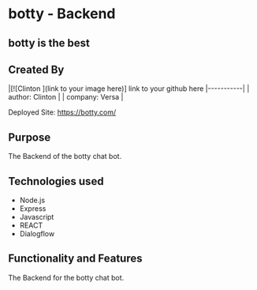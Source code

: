 # botty - Backend
## botty is the best

## Created By
|[![Clinton ](link to your image here)]
link to your github here
|-----------|
| author: Clinton | 
| company: Versa | 

Deployed Site: https://botty.com/

## Purpose 

The Backend of the botty chat bot.

## Technologies used

* Node.js
* Express
* Javascript 
* REACT
* Dialogflow


## Functionality and Features

The Backend for the botty chat bot.
